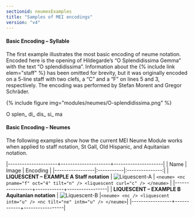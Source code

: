 ```yaml
---
sectionid: neumesExamples
title: "Samples of MEI encodings"
version: "v4"
---
```


#### Basic Encoding – Syllable 

The first example illustrates the most basic encoding of neume notation. Encoded here is the opening of Hildegarde’s “O Splendidissima Gemma” with the text “O splendidissima”. Information about the {% include link elem="staff" %} has been omitted for brevity, but it was originally encoded on a 5-line staff with two clefs, a “C” and a “F” on lines 5 and 3, respectively. The encoding was performed by Stefan Morent and Gregor Schräder.

{% include figure img="modules/neumes/O-splendidissima.png" %}

<layer>
   <syllable>
      <syl n="initial">
         <rend color="red"> O </rend>
      </syl>
      <neume>
         <nc oct="3" pname="c"/>
         <nc intm="d" oct="2" pname="b"/>
         <nc intm="u" oct="3" pname="c"/>
      </neume>
   </syllable>
   <syllable>
      <syl>splen_ </syl>
      <neume>
         <nc oct="3" pname="g"/>
         <nc oct="3" pname="e"/>
      </neume>
      <neume>
         <nc oct="3" pname="d"/>
         <nc oct="3" pname="f"/>
      </neume>
   </syllable>
   <syllable>
      <syl>di_ </syl>
      <neume>
         <nc tilt="n" oct="3" pname="f"/>
         <nc tilt="se" con="g" oct="3" pname="d"/>
         <nc tilt="se" con="g" oct="3" pname="c"/>
      </neume>
   </syllable>
   <syllable>
      <syl>dis_ </syl>
      <neume>
         <nc tilt="n" oct="3" pname="e"/>
      </neume>
   </syllable>
   <syllable>
      <syl>si_ </syl>
      <neume>
         <nc oct="2" pname="a"/>
         <nc con="g" oct="2" pname="b"/>
         <nc con="g" tilt="n" oct="3" pname="d"/>
      </neume>
   </syllable>
   <syllable>
      <syl>ma </syl>
      <neume>
         <nc oct="2" pname="b"/>
         <nc oct="2" pname="a"/>
      </neume>
   </syllable>
</layer>


#### Basic Encoding – Neumes

The following examples show how the current MEI Neume Module works when applied to staff notation, St Gall, Old Hispanic, and Aquitanian notation.



|---------------------+---------------------+---------------------|
| Name            | Image      |        Encoding |
|-----------------|:-----------|:---------------:|
| **LIQUESCENT – EXAMPLE A Staff notation**  |  ![Liquescent-A](/guidelines/images/v4/modules/neumes/LIQUESCENT–ExampleA.png "Example A") | `<neume> <nc pname="f" oct="4" tilt="n" /> <liquescent curl="c" /> </neume>` |
|-----------------+------------+-----------------|
| **LIQUESCENT – EXAMPLE B Aquitanian notation**     |  ![Liquescent-B](/guidelines/images/v4/modules/neumes/LIQUESCENT-ExampleB.png "Example B") |`<neume> <nc /> <liquescent intm="u" /> <nc tilt="ne" intm="u" /> </neume>`|
|-----------------+------------+-----------------|

